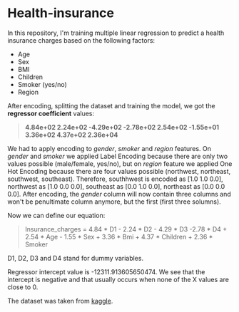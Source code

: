 # Health-insurance
In this repository, I'm training multiple linear regression to predict a health insurance charges based on the following factors:
* Age
* Sex
* BMI
* Children
* Smoker (yes/no)
* Region

After encoding, splitting the dataset and training the model, we got the **regressor coefficient** values:
>**4.84e+02  2.24e+02 -4.29e+02 -2.78e+02  2.54e+02 -1.55e+01  3.36e+02 4.37e+02  2.36e+04**

We had to apply encoding to *gender*, *smoker* and *region* features. On *gender* and *smoker* we applied Label Encoding because there are only two values possible (male/female, yes/no), but
on *region* feature we applied One Hot Encoding because there are four values possible (northwest, northeast, southwest, southeast). Therefore, southhwest is encoded as [1.0 1.0 0.0],
northwest as [1.0 0.0 0.0], southeast as [0.0 1.0 0.0], northeast as [0.0 0.0 0.0]. After encoding, the *gender* column will now contain three columns and won't be penultimate column anymore,
but the first (first three solumns).

Now we can define our equation:
>Insurance_charges = 4.84 * D1 - 2.24 * D2 - 4.29 * D3 -2.78 * D4 + 2.54 * Age - 1.55 * Sex + 3.36 * Bmi + 4.37 * Children + 2.36 * Smoker

D1, D2, D3 and D4 stand for dummy variables.

Regressor intercept value is -12311.913605650474. We see that the intercept is negative and that usually occurs when none of the X values are close to 0.


The dataset was taken from [kaggle](https://www.kaggle.com/mirichoi0218/insurance).
